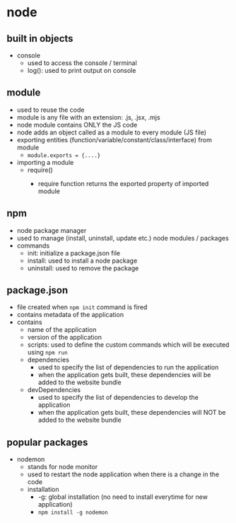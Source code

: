 # node

## built in objects

- console
  - used to access the console / terminal
  - log(): used to print output on console

## module

- used to reuse the code
- module is any file with an extension: .js, .jsx, .mjs
- node module contains ONLY the JS code
- node adds an object called as a module to every module (JS file)
- exporting entities (function/variable/constant/class/interface) from module
  - `module.exports = {....}`
- importing a module
  - require(<module name>)
    - require function returns the exported property of imported module

## npm

- node package manager
- used to manage (install, uninstall, update etc.) node modules / packages
- commands
  - init: initialize a package.json file
  - install: used to install a node package
  - uninstall: used to remove the package

## package.json

- file created when `npm init` command is fired
- contains metadata of the application
- contains
  - name of the application
  - version of the application
  - scripts: used to define the custom commands which will be executed using `npm run`
  - dependencies
    - used to specify the list of dependencies to run the application
    - when the application gets built, these dependencies will be added to the website bundle
  - devDependencies
    - used to specify the list of dependencies to develop the application
    - when the application gets built, these dependencies will NOT be added to the website bundle

## popular packages

- nodemon
  - stands for node monitor
  - used to restart the node application when there is a change in the code
  - installation
    - -g: global installation (no need to install everytime for new application)
    - `npm install -g nodemon`
